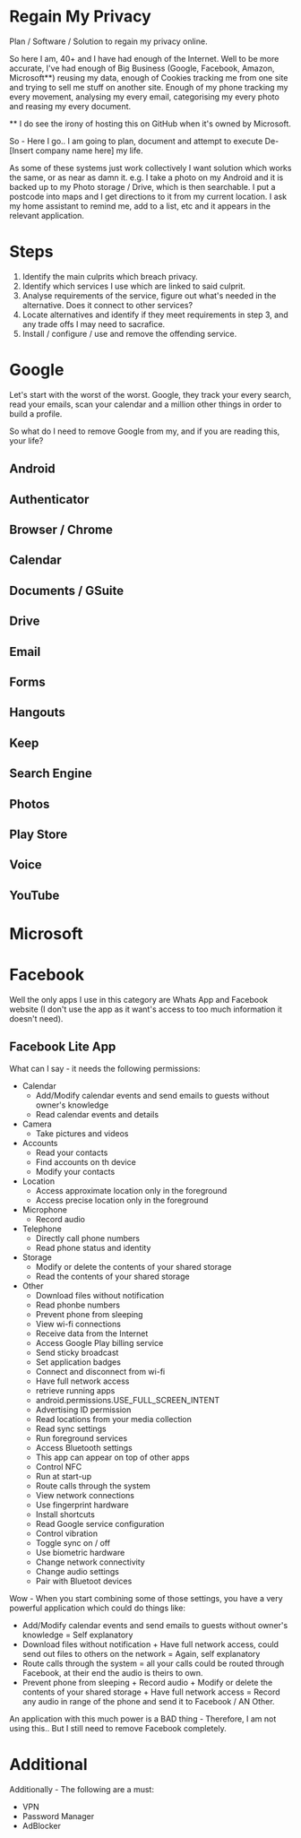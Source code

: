 # Regain My Privacy
Plan / Software / Solution to regain my privacy online.

So here I am, 40+ and I have had enough of the Internet.  Well to be more accurate, I've had enough of Big Business (Google, Facebook, Amazon, Microsoft**) reusing my data, enough of Cookies tracking me from one site and trying to sell me stuff on another site. Enough of my phone tracking my every movement, analysing my every email, categorising my every photo and reasing my every document.

** I do see the irony of hosting this on GitHub when it's owned by Microsoft.

So - Here I go.. I am going to plan, document and attempt to execute De-[Insert company name here] my life.

As some of these systems just work collectively I want solution which works the same, or as near as damn it.
e.g. I take a photo on my Android and it is backed up to my Photo storage / Drive, which is then searchable.  I put a postcode into maps and I get directions to it from my current location.  I ask my home assistant to remind me, add to a list, etc and it appears in the relevant application.

# Steps
1. Identify the main culprits which breach privacy.
2. Identify which services I use which are linked to said culprit.
3. Analyse requirements of the service, figure out what's needed in the alternative.  Does it connect to other services?
4. Locate alternatives and identify if they meet requirements in step 3, and any trade offs I may need to sacrafice.
5. Install / configure / use and remove the offending service.


# Google
Let's start with the worst of the worst.  Google, they track your every search, read your emails, scan your calendar and a million other things in order to build a profile.

So what do I need to remove Google from my, and if you are reading this, your life?

## Android
## Authenticator
## Browser / Chrome
## Calendar
## Documents / GSuite
## Drive
## Email
## Forms
## Hangouts
## Keep
## Search Engine
## Photos
## Play Store
## Voice
## YouTube

# Microsoft

# Facebook
Well the only apps I use in this category are Whats App and Facebook website (I don't use the app as it want's access to too much information it doesn't need).

## Facebook Lite App
What can I say - it needs the following permissions:
- Calendar
  - Add/Modify calendar events and send emails to guests without owner's knowledge
  - Read calendar events and details
- Camera
  - Take pictures and videos
- Accounts
  - Read your contacts
  - Find accounts on th device
  - Modify your contacts
- Location
  - Access approximate location only in the foreground
  - Access precise location only in the foreground
- Microphone
  - Record audio
- Telephone
  - Directly call phone numbers
  - Read phone status and identity
- Storage
  - Modify or delete the contents of your shared storage
  - Read the contents of your shared storage
- Other
  - Download files without notification
  - Read phonbe numbers
  - Prevent phone from sleeping
  - View wi-fi connections
  - Receive data from the Internet
  - Access Google Play billing service
  - Send sticky broadcast
  - Set application badges
  - Connect and disconnect from wi-fi
  - Have full network access
  - retrieve running apps
  - android.permissions.USE_FULL_SCREEN_INTENT
  - Advertising ID permission
  - Read locations from your media collection
  - Read sync settings
  - Run foreground services
  - Access Bluetooth settings
  - This app can appear on top of other apps
  - Control NFC
  - Run at start-up
  - Route calls through the system
  - View network connections
  - Use fingerprint hardware
  - Install shortcuts
  - Read Google service configuration
  - Control vibration
  - Toggle sync on / off
  - Use biometric hardware
  - Change network connectivity
  - Change audio settings
  - Pair with Bluetoot devices

Wow - When you start combining some of those settings, you have a very powerful application which could do things like:
- Add/Modify calendar events and send emails to guests without owner's knowledge = Self explanatory
- Download files without notification + Have full network access, could send out files to others on the network = Again, self explanatory
- Route calls through the system = all your calls could be routed through Facebook, at their end the audio is theirs to own.
- Prevent phone from sleeping + Record audio + Modify or delete the contents of your shared storage + Have full network access = Record any audio in range of the phone and send it to Facebook / AN Other.

An application with this much power is a BAD thing - Therefore, I am not using this.. But I still need to remove Facebook completely.

# Additional

Additionally - The following are a must:
- VPN
- Password Manager
- AdBlocker



